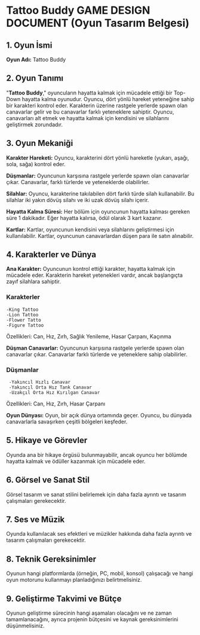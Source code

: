 # Tattoo Buddy GAME DESIGN DOCUMENT (Oyun Tasarım Belgesi)
## 1. Oyun İsmi
**Oyun Adı:** Tattoo Buddy

## 2. Oyun Tanımı
"**Tattoo Buddy**," oyuncuların hayatta kalmak için mücadele ettiği bir Top-Down hayatta kalma oyunudur. Oyuncu, dört yönlü hareket yeteneğine sahip bir karakteri kontrol eder. Karakterin üzerine rastgele yerlerde spawn olan canavarlar gelir ve bu canavarlar farklı yeteneklere sahiptir. Oyuncu, canavarları alt etmek ve hayatta kalmak için kendisini ve silahlarını geliştirmek zorundadır.

## 3. Oyun Mekaniği
**Karakter Hareketi:** Oyuncu, karakterini dört yönlü hareketle (yukarı, aşağı, sola, sağa) kontrol eder.

**Düşmanlar:** Oyuncunun karşısına rastgele yerlerde spawn olan canavarlar çıkar. Canavarlar, farklı türlerde ve yeteneklerde olabilirler.

**Silahlar:** Oyuncu, karakterine takılabilen dört farklı türde silah kullanabilir. Bu silahlar iki yakın dövüş silahı ve iki uzak dövüş silahı içerir.

**Hayatta Kalma Süresi:** Her bölüm için oyuncunun hayatta kalması gereken süre 1 dakikadır. Eğer hayatta kalırsa, ödül olarak 3 kart kazanır.

**Kartlar:** Kartlar, oyuncunun kendisini veya silahlarını geliştirmesi için kullanılabilir. Kartlar, oyuncunun canavarlardan düşen para ile satın alınabilir.

## 4. Karakterler ve Dünya
**Ana Karakter:** Oyuncunun kontrol ettiği karakter, hayatta kalmak için mücadele eder. Karakterin hareket yetenekleri vardır, ancak başlangıçta zayıf silahlara sahiptir.
 ### Karakterler
    -King Tattoo
    -Lion Tattoo
    -Flower Tatto
    -Figure Tattoo
 Özellikleri: Can, Hız, Zırh, Sağlık Yenileme, Hasar Çarpanı, Kaçınma
 
**Düşman Canavarlar:** Oyuncunun karşısına rastgele yerlerde spawn olan canavarlar çıkar. Canavarlar farklı türlerde ve yeteneklere sahip olabilirler.
 ### Düşmanlar
     -Yakıncıl Hızlı Canavar
     -Yakıncıl Orta Hız Tank Canavar
     -Uzakçıl Orta Hız Kırılgan Canavar
Özellikleri: Can, Hız, Zırh, Hasar Çarpanı

**Oyun Dünyası:** Oyun, bir açık dünya ortamında geçer. Oyuncu, bu dünyada canavarlarla savaşırken çeşitli bölgeleri keşfeder.

## 5. Hikaye ve Görevler
Oyunda ana bir hikaye örgüsü bulunmayabilir, ancak oyuncu her bölümde hayatta kalmak ve ödüller kazanmak için mücadele eder.

## 6. Görsel ve Sanat Stil
Görsel tasarım ve sanat stilini belirlemek için daha fazla ayrıntı ve tasarım çalışmaları gerekecektir.

## 7. Ses ve Müzik
Oyunda kullanılacak ses efektleri ve müzikler hakkında daha fazla ayrıntı ve tasarım çalışmaları gerekecektir.

## 8. Teknik Gereksinimler
Oyunun hangi platformlarda (örneğin, PC, mobil, konsol) çalışacağı ve hangi oyun motorunu kullanmayı planladığınızı belirtmelisiniz.

## 9. Geliştirme Takvimi ve Bütçe
Oyunun geliştirme sürecinin hangi aşamaları olacağını ve ne zaman tamamlanacağını, ayrıca projenin bütçesini ve kaynak gereksinimlerini düşünmelisiniz.
